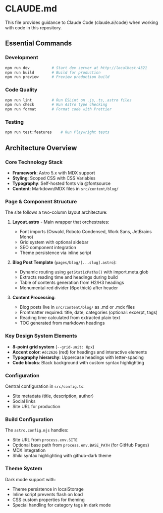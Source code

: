 # CLAUDE.md

This file provides guidance to Claude Code (claude.ai/code) when working with code in this repository.

## Essential Commands

### Development
```bash
npm run dev          # Start dev server at http://localhost:4321
npm run build        # Build for production
npm run preview      # Preview production build
```

### Code Quality
```bash
npm run lint         # Run ESLint on .js,.ts,.astro files
npm run check        # Run Astro type checking
npm run format       # Format code with Prettier
```

### Testing
```bash
npm run test:features    # Run Playwright tests
```

## Architecture Overview

### Core Technology Stack
- **Framework**: Astro 5.x with MDX support
- **Styling**: Scoped CSS with CSS Variables
- **Typography**: Self-hosted fonts via @fontsource
- **Content**: Markdown/MDX files in `src/content/blog/`

### Page & Component Structure

The site follows a two-column layout architecture:

1. **Layout.astro** - Main wrapper that orchestrates:
   - Font imports (Oswald, Roboto Condensed, Work Sans, JetBrains Mono)
   - Grid system with optional sidebar
   - SEO component integration
   - Theme persistence via inline script

2. **Blog Post Template** (`pages/blog/[...slug].astro`):
   - Dynamic routing using `getStaticPaths()` with import.meta.glob
   - Extracts reading time and headings during build
   - Table of contents generation from H2/H3 headings
   - Monumental red divider (6px thick) after header

3. **Content Processing**:
   - Blog posts live in `src/content/blog/` as .md or .mdx files
   - Frontmatter required: title, date, categories (optional: excerpt, tags)
   - Reading time calculated from extracted plain text
   - TOC generated from markdown headings

### Key Design System Elements

- **8-point grid system** (`--grid-unit: 8px`)
- **Accent color**: `#dc2626` (red) for headings and interactive elements
- **Typography hierarchy**: Uppercase headings with letter-spacing
- **Code blocks**: Black background with custom syntax highlighting

### Configuration

Central configuration in `src/config.ts`:
- Site metadata (title, description, author)
- Social links
- Site URL for production

### Build Configuration

The `astro.config.mjs` handles:
- Site URL from `process.env.SITE`
- Optional base path from `process.env.BASE_PATH` (for GitHub Pages)
- MDX integration
- Shiki syntax highlighting with github-dark theme

### Theme System

Dark mode support with:
- Theme persistence in localStorage
- Inline script prevents flash on load
- CSS custom properties for theming
- Special handling for category tags in dark mode